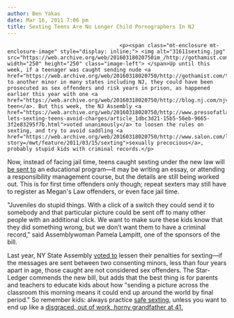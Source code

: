 ```yaml
---
author: Ben Yakas
date: Mar 16, 2011 7:06 pm
title: Sexting Teens Are No Longer Child Pornographers In NJ
---
```


	
										<p><span class="mt-enclosure mt-enclosure-image" style="display: inline;"> <img alt="31611sexting.jpg" src="https://web.archive.org/web/20160318020750im_/http://gothamist.com/attachments/byakas/31611sexting.jpg" width="250" height="250" class="image-left"> </span>Up until this week, if a teenager was caught sending nude <a href="https://web.archive.org/web/20160318020750/http://gothamist.com/tags/sexting">sexts</a> to another minor in many states including NJ, they could have been prosecuted as sex offenders and risk years in prison, as happened earlier this year with one <a href="https://web.archive.org/web/20160318020750/http://blog.nj.com/njv_editorial_page/2010/02/sexting_foolish_teens_are_not.html">unlucky teen</a>. But this week, the NJ Assembly <a href="https://web.archive.org/web/20160318020750/http://www.pressofatlanticcity.com/news/ap/new_jersey/bill-lets-sexting-teens-avoid-charges/article_1dbc3d21-15b5-56eb-9665-3f2e83295f7b.html">voted unanimously</a> to loosen the rules on sexting, and try to avoid saddling <a href="https://web.archive.org/web/20160318020750/http://www.salon.com/life/sexting/?story=/mwt/feature/2011/03/15/sexting">sexually precocious</a>, probably stupid kids with criminal records.</p>

<p>Now, instead of facing jail time, teens caught sexting under the new law will <a href="https://web.archive.org/web/20160318020750/http://www.nj.com/news/index.ssf/2011/03/nj_lawmakers_approve_education.html">be sent to</a> an educational program&#x2014;it may be writing an essay, or attending a responsibility management course, but the details are still being worked out. This is for first time offenders only though; repeat sexters may still have to register as Megan&apos;s Law offenders, or even face jail time. </p>

<p>&quot;Juveniles do stupid things. With a click of a switch they could send it to somebody and that particular picture could be sent off to many other people with an additional click. We want to make sure these kids know that they did something wrong, but we don&#x2019;t want them to have a criminal record,&quot; said Assemblywoman Pamela Lampitt, one of the sponsors of the bill. </p>

<p>Last year, NY State Assembly <a href="https://web.archive.org/web/20160318020750/http://www.wbng.com/news/state/NY-Senate-Eases-Sexting-Law-98761484.html">voted to</a> lessen their penalties for sexting&#x2014;if the messages are sent between two consenting minors, less than four years apart in age, those caught are not considered sex offenders. The Star-Ledger commends the new bill, but adds that the best thing is for parents and teachers to educate kids about how &quot;sending a picture across the classroom this morning means it could end up around the world by final period.&quot; So remember kids: always practice <a href="https://web.archive.org/web/20160318020750/http://gothamist.com/2011/02/18/a_handy_guide_to_sexting_by_foxnews.php">safe sexting</a>, unless you want to end up like a <a href="https://web.archive.org/web/20160318020750/http://gothamist.com/tags/brettfavre">disgraced, out of work, horny grandfather at 41.</a></p>					
										
									
				